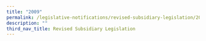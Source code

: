 ```yaml
---
title: "2009"
permalink: /legislative-notifications/revised-subsidiary-legislation/2009/
description: ""
third_nav_title: Revised Subsidiary Legislation
---
```


